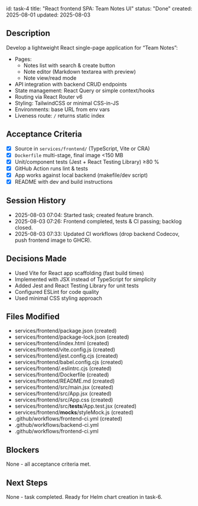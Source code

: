 id: task-4
title: "React frontend SPA: Team Notes UI"
status: "Done"
created: 2025-08-01
updated: 2025-08-03

## Description

Develop a lightweight React single-page application for “Team Notes”:

- Pages:
  - Notes list with search & create button
  - Note editor (Markdown textarea with preview)
  - Note view/read mode
- API integration with backend CRUD endpoints
- State management: React Query or simple context/hooks
- Routing via React Router v6
- Styling: TailwindCSS or minimal CSS-in-JS
- Environments: base URL from env vars
- Liveness route: `/` returns static index

## Acceptance Criteria

- [x] Source in `services/frontend/` (TypeScript, Vite or CRA)
- [x] `Dockerfile` multi-stage, final image <150 MB
- [x] Unit/component tests (Jest + React Testing Library) ≥80 %
- [x] GitHub Action runs lint & tests
- [x] App works against local backend (makefile/dev script)
- [x] README with dev and build instructions

## Session History

<!-- Update as work progresses -->

- 2025-08-03 07:04: Started task; created feature branch.
- 2025-08-03 07:26: Frontend completed, tests & CI passing; backlog closed.
- 2025-08-03 07:33: Updated CI workflows (drop backend Codecov, push frontend image to GHCR).

## Decisions Made

- Used Vite for React app scaffolding (fast build times)
- Implemented with JSX instead of TypeScript for simplicity
- Added Jest and React Testing Library for unit tests
- Configured ESLint for code quality
- Used minimal CSS styling approach

## Files Modified

- services/frontend/package.json (created)
- services/frontend/package-lock.json (created)
- services/frontend/index.html (created)
- services/frontend/vite.config.js (created)
- services/frontend/jest.config.cjs (created)
- services/frontend/babel.config.cjs (created)
- services/frontend/.eslintrc.cjs (created)
- services/frontend/Dockerfile (created)
- services/frontend/README.md (created)
- services/frontend/src/main.jsx (created)
- services/frontend/src/App.jsx (created)
- services/frontend/src/App.css (created)
- services/frontend/src/**tests**/App.test.jsx (created)
- services/frontend/**mocks**/styleMock.js (created)
- .github/workflows/frontend-ci.yml (created)
- .github/workflows/backend-ci.yml
- .github/workflows/frontend-ci.yml

## Blockers

None - all acceptance criteria met.

## Next Steps

None - task completed. Ready for Helm chart creation in task-6.
